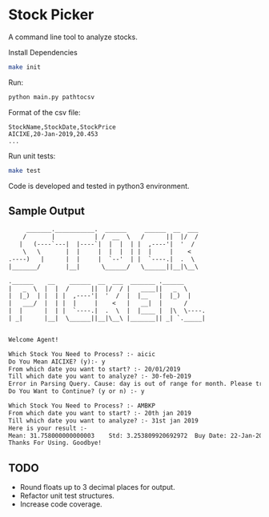 # Stock Picker

A command line tool to analyze stocks. 

Install Dependencies

```sh
make init
```

Run:

```sh
python main.py pathtocsv
```

Format of the csv file:
```csv
StockName,StockDate,StockPrice
AICIXE,20-Jan-2019,20.453
...
```

Run unit tests:

```sh
make test
```

Code is developed and tested in python3 environment.

## Sample Output

```txt
     _______.___________.  ______     ______  __  ___
    /       |           | /  __  \   /      ||  |/  /
   |   (----`---|  |----`|  |  |  | |  ,----'|  '  /
    \   \       |  |     |  |  |  | |  |     |    <
.----)   |      |  |     |  `--'  | |  `----.|  .  \
|_______/       |__|      \______/   \______||__|\__\

.______    __    ______  __  ___  _______ .______
|   _  \  |  |  /      ||  |/  / |   ____||   _  \
|  |_)  | |  | |  ,----'|  '  /  |  |__   |  |_)  |
|   ___/  |  | |  |     |    <   |   __|  |      /
|  |      |  | |  `----.|  .  \  |  |____ |  |\  \----.
| _|      |__|  \______||__|\__\ |_______|| _| `._____|


Welcome Agent!

Which Stock You Need to Process? :- aicic
Do You Mean AICIXE? (y):- y
From which date you want to start? :- 20/01/2019
Till which date you want to analyze? :- 30-feb-2019
Error in Parsing Query. Cause: day is out of range for month. Please try again.
Do You Want to Continue? (y or n) :- y

Which Stock You Need to Process? :- AMBKP
From which date you want to start? :- 20th jan 2019
Till which date you want to analyze? :- 31st jan 2019
Here is your result :-
Mean: 31.758000000000003	Std: 3.253809920692972	Buy Date: 22-Jan-2019	Sell date: 24-Jan-2019	Profit: 6.1320000000000014
Thanks For Using. Goodbye!
```

## TODO

- Round floats up to 3 decimal places for output.
- Refactor unit test structures.
- Increase code coverage.
